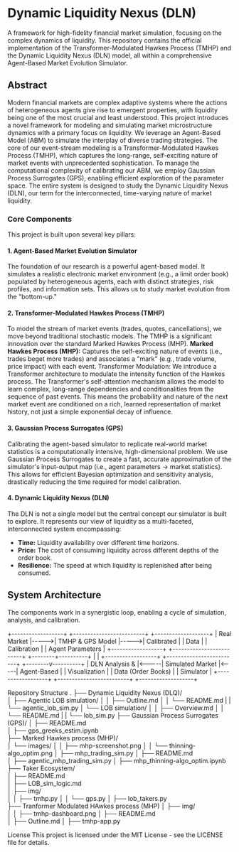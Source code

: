 # Dynamic Liquidity Nexus (DLN)
A framework for high-fidelity financial market simulation, focusing on the complex dynamics of liquidity. This repository contains the official implementation of the Transformer-Modulated Hawkes Process (TMHP) and the Dynamic Liquidity Nexus (DLN) model, all within a comprehensive Agent-Based Market Evolution Simulator.
## Abstract
Modern financial markets are complex adaptive systems where the actions of heterogeneous agents give rise to emergent properties, with liquidity being one of the most crucial and least understood. This project introduces a novel framework for modeling and simulating market microstructure dynamics with a primary focus on liquidity. We leverage an Agent-Based Model (ABM) to simulate the interplay of diverse trading strategies. The core of our event-stream modeling is a Transformer-Modulated Hawkes Process (TMHP), which captures the long-range, self-exciting nature of market events with unprecedented sophistication. To manage the computational complexity of calibrating our ABM, we employ Gaussian Process Surrogates (GPS), enabling efficient exploration of the parameter space. The entire system is designed to study the Dynamic Liquidity Nexus (DLN), our term for the interconnected, time-varying nature of market liquidity.
### Core Components
This project is built upon several key pillars:
#### 1. Agent-Based Market Evolution Simulator
The foundation of our research is a powerful agent-based model. It simulates a realistic electronic market environment (e.g., a limit order book) populated by heterogeneous agents, each with distinct strategies, risk profiles, and information sets. This allows us to study market evolution from the "bottom-up."
#### 2. Transformer-Modulated Hawkes Process (TMHP)
To model the stream of market events (trades, quotes, cancellations), we move beyond traditional stochastic models. The TMHP is a significant innovation over the standard Marked Hawkes Process (MHP).
**Marked Hawkes Process (MHP):** Captures the self-exciting nature of events (i.e., trades beget more trades) and associates a "mark" (e.g., trade volume, price impact) with each event.
Transformer Modulation: We introduce a Transformer architecture to modulate the intensity function of the Hawkes process. The Transformer's self-attention mechanism allows the model to learn complex, long-range dependencies and conditionalities from the sequence of past events. This means the probability and nature of the next market event are conditioned on a rich, learned representation of market history, not just a simple exponential decay of influence.
#### 3. Gaussian Process Surrogates (GPS)
Calibrating the agent-based simulator to replicate real-world market statistics is a computationally intensive, high-dimensional problem. We use Gaussian Process Surrogates to create a fast, accurate approximation of the simulator's input-output map (i.e., agent parameters -> market statistics). This allows for efficient Bayesian optimization and sensitivity analysis, drastically reducing the time required for model calibration.
#### 4. Dynamic Liquidity Nexus (DLN)
The DLN is not a single model but the central concept our simulator is built to explore. It represents our view of liquidity as a multi-faceted, interconnected system encompassing:
- **Time:** Liquidity availability over different time horizons.
- **Price:** The cost of consuming liquidity across different depths of the order book.
- **Resilience:** The speed at which liquidity is replenished after being consumed.

## System Architecture
The components work in a synergistic loop, enabling a cycle of simulation, analysis, and calibration.

+------------------+      +-------------------------+      +-------------------+
|    Real Market   |----->|   TMHP & GPS Model      |----->|   Calibrated      |
|       Data       |      |       Calibration       |      | Agent Parameters  |
+------------------+      +-------------------------+      +--------+----------+
                                                                     |
                                                                     |
+------------------+      +-------------------------+      +--------v----------+
|  DLN Analysis &  |<-----|     Simulated Market    |<-----|  Agent-Based      |
|   Visualization  |      |   Data (Order Books)    |      |   Simulator       |
+------------------+      +-------------------------+      +-------------------+

Repository Structure
.
├── Dynamic Liquidity Nexus (DLQ)/                
│   ├── Agentic LOB simulation/
│   │   ├── Outline.md
│   │   └── README.md
|   |   └── agentic_lob_sim.py
│   └── LOB simulation/
│   │   ├── Overview.md
│   │   └── README.md
|   |   └── lob_sim.py
├── Gaussian Process Surrogates (GPS)/
│   ├── README.md             
│   ├── gps_greeks_estim.ipynb      
├── Marked Hawkes process (MHP)/              
│   └── images/
│   │   ├── mhp-screenshot.png
│   │   └── thinning-algo_optim.png
│   ├── mhp_trading_sim.py 
│   ├── README.md             
│   ├── agentic_mhp_trading_sim.py
│   ├── mhp_thinning-algo_optim.ipynb   
├── Taker Ecosystem/                   
│   ├── README.md            
│   ├── LOB_sim_logic.md       
│   ├── img/            
│   │   ├── tmhp.py
│   │   └── gps.py
│   ├── lob_takers.py                        
├── Tranformer Modulated HAwkes process (MHP)
│   ├── img/            
│   │   ├── tmhp-dashboard.png
│   ├── README.md            
│   ├── Outline.md
│   ├── tmhp-app.py

License
This project is licensed under the MIT License - see the LICENSE file for details.
